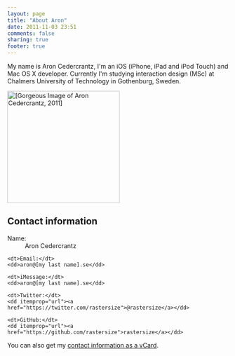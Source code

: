 ```yaml
---
layout: page
title: "About Aron"
date: 2011-11-03 23:51
comments: false
sharing: true
footer: true
---
```

My name is Aron Cedercrantz, I'm an iOS (iPhone, iPad and iPod Touch) and Mac OS X developer. Currently I'm studying interaction design (MSc) at Chalmers University of Technology in Gothenburg, Sweden.

<section class="vcard" itemscope itemtype="http://data-vocabulary.org/Person">
<div class="profile-image">
	<img itemprop="photo" class="me" src="{{ url_root }}/images/aron_cedercrantz.jpg" alt="[Gorgeous Image of Aron Cedercrantz, 2011]" width="256px" height="256px">
</div>

<h1> Contact information </h1>
<dl>
	<dt>Name:</dt>
	<dd itemprop="name">Aron Cedercrantz</dd>
	
	<dt>Email:</dt>
	<dd>aron@[my last name].se</dd>
	
	<dt>iMessage:</dt>
	<dd>aron@[my last name].se</dd>
	
	<dt>Twitter:</dt>
	<dd itemprop="url"><a href="https://twitter.com/rastersize">@rastersize</a></dd>
	
	<dt>GitHub:</dt>
	<dd itemprop="url"><a href="https://github.com/rastersize">rastersize</a></dd>
</dl>

<p class="get-vcard">You can also get my <a href="{{ root_url }}/dowloads/aroncedercrantz.vcf">contact information as a vCard</a>.</p>

</section>

